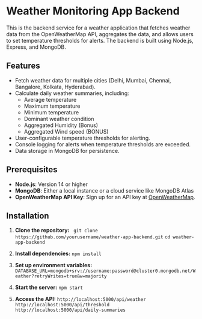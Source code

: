 # Weather Monitoring App Backend

This is the backend service for a weather application that fetches weather data from the OpenWeatherMap API, aggregates the data, and allows users to set temperature thresholds for alerts. The backend is built using Node.js, Express, and MongoDB.

## Features

- Fetch weather data for multiple cities (Delhi, Mumbai, Chennai, Bangalore, Kolkata, Hyderabad).
- Calculate daily weather summaries, including:
  - Average temperature
  - Maximum temperature
  - Minimum temperature
  - Dominant weather condition
  - Aggregated Humidity (Bonus)
  - Aggregated Wind speed (BONUS)
- User-configurable temperature thresholds for alerting.
- Console logging for alerts when temperature thresholds are exceeded.
- Data storage in MongoDB for persistence.

## Prerequisites

- **Node.js**: Version 14 or higher
- **MongoDB**: Either a local instance or a cloud service like MongoDB Atlas
- **OpenWeatherMap API Key**: Sign up for an API key at [OpenWeatherMap](https://openweathermap.org/api).

## Installation

1. **Clone the repository:**
  ``` git clone https://github.com/yourusername/weather-app-backend.git```
   ```cd weather-app-backend```
2.  **Install dependencies:**
     ```npm install```
3. **Set up environment variables:**
     ```DATABASE_URL=mongodb+srv://username:password@cluster0.mongodb.net/Weather?retryWrites=true&w=majority```

4. **Start the server:**
   ```npm start```

5. **Access the API:**
 ```http://localhost:5000/api/weather```
 ```http://localhost:5000/api/threshold```
 ```http://localhost:5000/api/daily-summaries```

